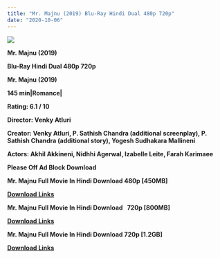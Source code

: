 ```yaml
---
title: "Mr. Majnu (2019) Blu-Ray Hindi Dual 480p 720p"
date: "2020-10-06"
---
```


[**![](https://1.bp.blogspot.com/-Z1zb-Z12ffw/XwF-aa_HOOI/AAAAAAAAD34/_-K3dLGkraos1LJJRKihBb7hHEtOT5XoACLcBGAsYHQ/s1600/CvNLnIulmM1a.jpg)**](https://1.bp.blogspot.com/-Z1zb-Z12ffw/XwF-aa_HOOI/AAAAAAAAD34/_-K3dLGkraos1LJJRKihBb7hHEtOT5XoACLcBGAsYHQ/s1600/CvNLnIulmM1a.jpg)

 **Mr. Majnu (2019)**

**Blu-Ray Hindi Dual 480p 720p** 

**Mr. Majnu (2019)**

**145 min|Romance|**

**Rating: 6.1 / 10** 

**Director: Venky Atluri**

**Creator: Venky Atluri, P. Sathish Chandra (additional screenplay), P. Sathish Chandra (additional story), Yogesh Sudhakara Mallineni**

**Actors: Akhil Akkineni, Nidhhi Agerwal, Izabelle Leite, Farah Karimaee**

**Please Off Ad Block Download**

**Mr. Majnu Full Movie In Hindi Download 480p \[450MB\]**

[**Download Links**](https://zee.gl/Nb6moS)

**Mr. Majnu Full Movie In Hindi Download   720p \[800MB\]**

[**Download Links**](https://zee.gl/CdSTd2P)

**Mr. Majnu Full Movie In Hindi Download 720p \[1.2GB\]**

[**Download Links**](https://zee.gl/nhFqll)
